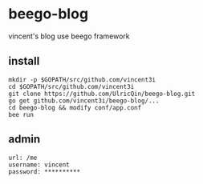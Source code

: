 beego-blog
==========

vincent's blog use beego framework

## install

```
mkdir -p $GOPATH/src/github.com/vincent3i
cd $GOPATH/src/github.com/vincent3i
git clone https://github.com/UlricQin/beego-blog.git
go get github.com/vincent3i/beego-blog/...
cd beego-blog && modify conf/app.conf
bee run
```

## admin 

```
url: /me
username: vincent
password: **********
```